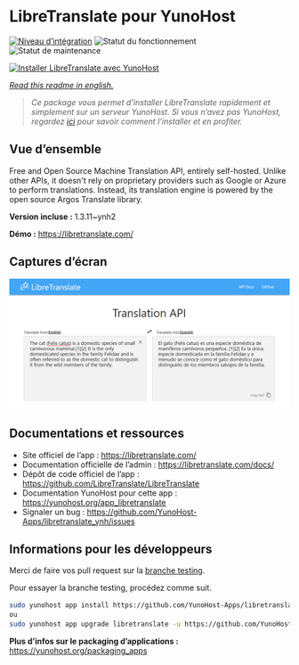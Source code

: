 <!--
N.B.: This README was automatically generated by https://github.com/YunoHost/apps/tree/master/tools/README-generator
It shall NOT be edited by hand.
-->

# LibreTranslate pour YunoHost

[![Niveau d’intégration](https://dash.yunohost.org/integration/libretranslate.svg)](https://dash.yunohost.org/appci/app/libretranslate) ![Statut du fonctionnement](https://ci-apps.yunohost.org/ci/badges/libretranslate.status.svg) ![Statut de maintenance](https://ci-apps.yunohost.org/ci/badges/libretranslate.maintain.svg)

[![Installer LibreTranslate avec YunoHost](https://install-app.yunohost.org/install-with-yunohost.svg)](https://install-app.yunohost.org/?app=libretranslate)

*[Read this readme in english.](./README.md)*

> *Ce package vous permet d’installer LibreTranslate rapidement et simplement sur un serveur YunoHost.
Si vous n’avez pas YunoHost, regardez [ici](https://yunohost.org/#/install) pour savoir comment l’installer et en profiter.*

## Vue d’ensemble

Free and Open Source Machine Translation API, entirely self-hosted. Unlike other APIs, it doesn't rely on proprietary providers such as Google or Azure to perform translations. Instead, its translation engine is powered by the open source Argos Translate library.


**Version incluse :** 1.3.11~ynh2

**Démo :** https://libretranslate.com/

## Captures d’écran

![Capture d’écran de LibreTranslate](./doc/screenshots/screenshot.png)

## Documentations et ressources

* Site officiel de l’app : <https://libretranslate.com/>
* Documentation officielle de l’admin : <https://libretranslate.com/docs/>
* Dépôt de code officiel de l’app : <https://github.com/LibreTranslate/LibreTranslate>
* Documentation YunoHost pour cette app : <https://yunohost.org/app_libretranslate>
* Signaler un bug : <https://github.com/YunoHost-Apps/libretranslate_ynh/issues>

## Informations pour les développeurs

Merci de faire vos pull request sur la [branche testing](https://github.com/YunoHost-Apps/libretranslate_ynh/tree/testing).

Pour essayer la branche testing, procédez comme suit.

``` bash
sudo yunohost app install https://github.com/YunoHost-Apps/libretranslate_ynh/tree/testing --debug
ou
sudo yunohost app upgrade libretranslate -u https://github.com/YunoHost-Apps/libretranslate_ynh/tree/testing --debug
```

**Plus d’infos sur le packaging d’applications :** <https://yunohost.org/packaging_apps>